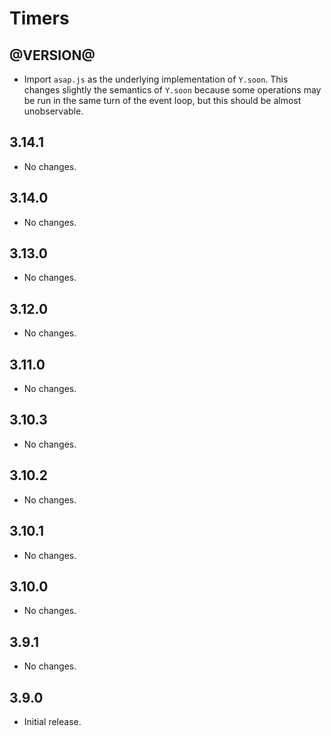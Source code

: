 Timers
======

@VERSION@
------

* Import `asap.js` as the underlying implementation of `Y.soon`. This changes
  slightly the semantics of `Y.soon` because some operations may be run in the
  same turn of the event loop, but this should be almost unobservable.

3.14.1
------

* No changes.

3.14.0
------

* No changes.

3.13.0
------

* No changes.

3.12.0
------

* No changes.

3.11.0
------

* No changes.

3.10.3
------

* No changes.

3.10.2
------

* No changes.

3.10.1
------

* No changes.

3.10.0
------

* No changes.

3.9.1
-----

* No changes.

3.9.0
-----

* Initial release.

